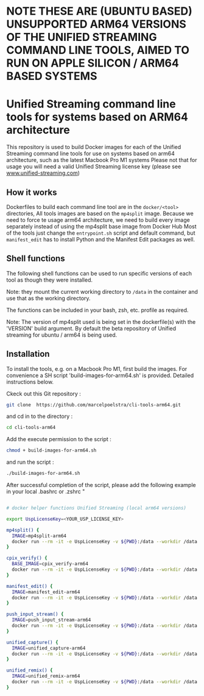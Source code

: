 

# NOTE THESE ARE (UBUNTU BASED) UNSUPPORTED ARM64 VERSIONS OF THE UNIFIED STREAMING COMMAND LINE TOOLS, AIMED TO RUN ON APPLE SILICON / ARM64 BASED SYSTEMS


# Unified Streaming command line tools for systems based on ARM64 architecture 

This repository is used to build Docker images for each of the Unified Streaming command line
tools for use on systems based on arm64 architecture, such as the latest Macbook Pro M1 systems
Please not that for usage you will need a valid Unified Streaming license key (please see www.unified-streaming.com)

## How it works

Dockerfiles to build each command line tool are in the `docker/<tool>`
directories, 
All tools images are based on the `mp4split` image.  Because we need to force te usage arm64 architecture, we need to build every image separately instead of using the mp4split  base image from Docker Hub
Most of the tools just change the `entrypoint.sh` script and default command, but `manifest_edit` has to install Python and the Manifest
Edit packages as well.


## Shell functions

The following shell functions can be used to run specific versions of each tool
as though they were installed. 

Note: they mount the current working directory to `/data` in the container and
use that as the working directory.

The functions can be included in your bash, zsh, etc. profile as required.

Note: The version of mp4split used is being set in the dockerfile(s) with the 'VERSION' build argument.
By default the beta repository of Unified streaming for ubuntu / arm64 is being used.

## Installation

To install the tools, e.g. on a Macbook Pro M1, first build the images.
For convenience a SH script 'build-images-for-arm64.sh' is provided.
Detailed instructions below.

Ckeck out this Git repository :

```bash
git clone  https://github.com/marcelpoelstra/cli-tools-arm64.git
```

and cd in to the directory :

```bash
cd cli-tools-arm64
```

Add the execute permission to the script :

```bash
chmod + build-images-for-arm64.sh
```

and run the script :

```bash
./build-images-for-arm64.sh
```
After successful completion of the script, please add the following example in your local .bashrc or .zshrc "

```bash

# docker helper functions Unified Streaming (local arm64 versions)

export UspLicenseKey=<YOUR_USP_LICENSE_KEY>

mp4split() {
  IMAGE=mp4split-arm64
  docker run --rm -it -e UspLicenseKey -v ${PWD}:/data --workdir /data $IMAGE "$@"
}

cpix_verify() {
  BASE_IMAGE=cpix_verify-arm64
  docker run --rm -it -e UspLicenseKey -v ${PWD}:/data --workdir /data $IMAGE "$@"
}

manifest_edit() {
  IMAGE=manifest_edit-arm64
  docker run --rm -it -e UspLicenseKey -v ${PWD}:/data --workdir /data $IMAGE "$@"
}

push_input_stream() {
  IMAGE=push_input_stream-arm64
  docker run --rm -it -e UspLicenseKey -v ${PWD}:/data --workdir /data $IMAGE "$@"
}

unified_capture() {
  IMAGE=unified_capture-arm64
  docker run --rm -it -e UspLicenseKey -v ${PWD}:/data --workdir /data $IMAGE "$@"
}

unified_remix() {
  IMAGE=unified_remix-arm64
  docker run --rm -it -e UspLicenseKey -v ${PWD}:/data --workdir /data $IMAGE "$@"
}
```